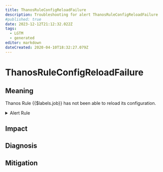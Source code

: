 ```yaml
---
title: ThanosRuleConfigReloadFailure
description: Troubleshooting for alert ThanosRuleConfigReloadFailure
#published: true
date: 2023-12-12T21:12:32.022Z
tags: 
  - LGTM
  - generated
editor: markdown
dateCreated: 2020-04-10T18:32:27.079Z
---
```


# ThanosRuleConfigReloadFailure

## Meaning
[//]: # "Short paragraph that explains what the alert means"
Thanos Rule {{$labels.job}} has not been able to reload its configuration.

<details>
  <summary>Alert Rule</summary>

{{% rule "thanos/thanos-ruler.yml" "ThanosRuleConfigReloadFailure" %}}

{{% comment %}}

```yaml
alert: ThanosRuleConfigReloadFailure
expr: avg by (job, instance) (thanos_rule_config_last_reload_successful{job=~".*thanos-rule.*"}) != 1
for: 5m
labels:
    severity: info
annotations:
    summary: Thanos Rule Config Reload Failure (instance {{ $labels.instance }})
    description: |-
        Thanos Rule {{$labels.job}} has not been able to reload its configuration.
          VALUE = {{ $value }}
          LABELS = {{ $labels }}
    runbook: https://github.com/srerun/prometheus-alerts/blob/main/content/runbooks/thanos-ruler/ThanosRuleConfigReloadFailure.md

```

{{% /comment %}}

</details>


## Impact
[//]: # "What could / will happen if the alert is not addressed"



## Diagnosis
[//]: # "Steps to take to identify the cause of the problem"



## Mitigation
[//]: # "The steps necessary to resolve the alert"
